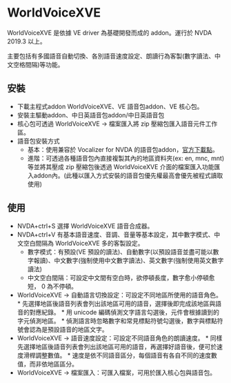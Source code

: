 # WorldVoiceXVE

WorldVoiceXVE 是依據 VE driver 為基礎開發而成的 addon。運行於 NVDA 2019.3 以上。

主要包括有多國語音自動切換、各別語音速度設定、朗讀行為客製(數字讀法、中文空格間隔)等功能。

## 安裝

*	下載主程式addon WorldVoiceXVE、VE 語音包addon、VE 核心包。
*	安裝主驅動addon、中日英語音包addon/中日英語音包
*	核心包可透過 WorldVoiceXVE -> 檔案匯入將 zip 壓縮包匯入語音元件工作區。
*	語音包安裝方式
	*	基本：使用兼容於 Vocalizer for NVDA 的語音包addon，[官方下載點](https://vocalizer-nvda.com/downloads)。
	*	進階：可透過各種語音包內直接複製其內的地區資料夾(ex: en, mnc, mnt)等並將其壓成 zip 壓縮包後透過 WorldVoiceXVE 介面的檔案匯入功能匯入addon內。(此種以匯入方式安裝的語音包優先權最高會優先被程式讀取使用)

## 使用

*	NVDA+ctrl+S 選擇 WorldVoiceXVE 語音合成器。
*	NVDA+ctrl+V 有基本語音速度、音調、音量等基本設定，其中數字模式、中文空白間隔為 WorldVoiceXVE 多的客製設定。
	*	數字模式：有預設(VE 預設的讀法)、自動數字(以預設語音並盡可能以數字報讀)、中文數字(強制使用中文數字讀法)、英文數字(強制使用英文數字讀法)
	*	中文空白間隔：可設定中文間有空白時，欲停頓長度，數字愈小停頓愈短， 0 為不停頓。
*	 WorldVoiceXVE -> 自動語言切換設定：可設定不同地區所使用的語音角色。
	*	先選擇地區後語音列表會列出該地區可用的語音，選擇後即完成該地區與語音的對應紀錄。
	*	用 unicode 編碼偵測文字語言勾選後，元件會根據讀到的字元偵測地區。
	*	偵測語言時忽略數字和常見標點符號勾選後，數字與標點符號會認為是預設語音的地區文字。
*	 WorldVoiceXVE -> 語音速度設定：可設定不同語音角色的朗讀速度。
	*	同樣先選擇地區後語音列表會列出該地區可用的語音，再選擇好語音後，便可於速度滑桿調整數值。
	*	速度是依不同語音區分，每個語音有各自不同的速度數值，而非依地區區分。
*	 WorldVoiceXVE -> 檔案匯入：可匯入檔案，可用於匯入核心包與語音包。
